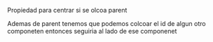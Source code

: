 Propiedad para centrar si se olcoa parent

Ademas de parent tenemos que podemos colcoar el id de algun otro componeten entonces seguiria al lado de ese componenet
